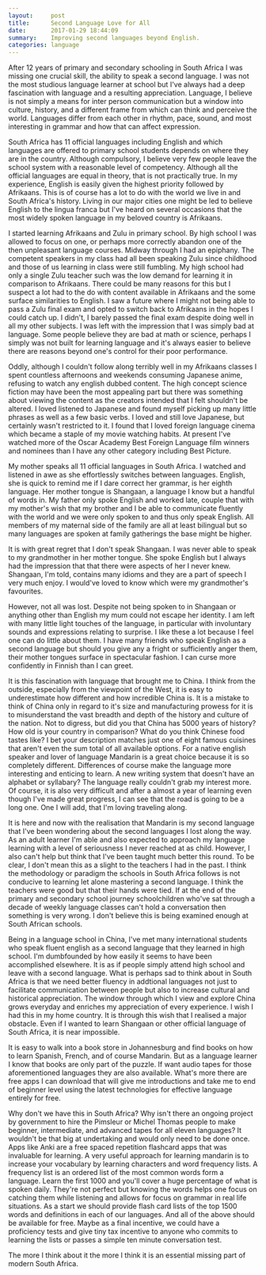 ```yaml
---
layout:     post
title:      Second Language Love for All
date:       2017-01-29 18:44:09
summary:    Improving second languages beyond English.
categories: language
---
```

After 12 years of primary and secondary schooling in South Africa I was missing one crucial skill, the ability to speak a second language. I was not the most studious language learner at school but I've always had a deep fascination with language and a resulting appreciation. Language, I believe is not simply a means for inter person communication but a window into culture, history, and a different frame from which can think and perceive the world. Languages differ from each other in rhythm, pace, sound, and most interesting in grammar and how that can affect expression.

South Africa has 11 official languages including English and which languages are offered to primary school students depends on where they are in the country. Although compulsory, I believe very few people leave the school system with a reasonable level of competency. Although all the official languages are equal in theory, that is not practically true. In my experience, English is easily given the highest priority followed by Afrikaans. This is of course has a lot to do with the world we live in and South Africa's history. Living in our major cities one might be led to believe English to the lingua franca but I've heard on several occasions that the most widely spoken language in my beloved country is Afrikaans.

I started learning Afrikaans and Zulu in primary school. By high school I was allowed to focus on one, or perhaps more correctly abandon one of the then unpleasant language courses. Midway through I had an epiphany. The competent speakers in my class had all been speaking Zulu since childhood and those of us learning in class were still fumbling. My high school had only a single Zulu teacher such was the low demand for learning it in comparison to Afrikaans. There could be many reasons for this but I suspect a lot had to the do with content available in Afrikaans and the some surface similarities to English. I saw a future where I might not being able to pass a Zulu final exam and opted to switch back to Afrikaans in the hopes I could catch up. I didn't, I barely passed the final exam despite doing well in all my other subjects. I was left with the impression that I was simply bad at language. Some people believe they are bad at math or science, perhaps I simply was not built for learning language and it's always easier to believe there are reasons beyond one's control for their poor performance.

Oddly, although I couldn't follow along terribly well in my Afrikaans classes I spent countless afternoons and weekends consuming Japanese anime, refusing to watch any english dubbed content. The high concept science fiction may have been the most appealing part but there was something about viewing the content as the creators intended that I felt shouldn't be altered. I loved listened to Japanese and found myself picking up many little phrases as well as a few basic verbs. I loved and still love Japanese, but certainly wasn't restricted to it. I found that I loved foreign language cinema which became a staple of my movie watching habits. At present I've watched more of the Oscar Academy Best Foreign Language film winners and nominees than I have any other category including Best Picture.

My mother speaks all 11 official languages in South Africa. I watched and listened in awe as she effortlessly switches between languages. English, she is quick to remind me if I dare correct her grammar, is her eighth language. Her mother tongue is Shangaan, a language I know but a handful of words in. My father only spoke English and worked late, couple that with my mother's wish that my brother and I be able to communicate fluently with the world and we were only spoken to and thus only speak English. All members of my maternal side of the family are all at least bilingual but so many languages are spoken at family gatherings the base might be higher.

It is with great regret that I don't speak Shangaan. I was never able to speak to my grandmother in her mother tongue. She spoke English but I always had the impression that that there were aspects of her I never knew. Shangaan, I'm told, contains many idioms and they are a part of speech I very much enjoy. I would've loved to know which were my grandmother's favourites.

However, not all was lost. Despite not being spoken to in Shangaan or anything other than English my mum could not escape her identity. I am left with many little light touches of the language, in particular with involuntary sounds and expressions relating to surprise. I like these a lot because I feel one can do little about them. I have many friends who speak English as a second language but should you give any a fright or sufficiently anger them, their mother tongues surface in spectacular fashion. I can curse more confidently in Finnish than I can greet.

It is this fascination with language that brought me to China. I think from the outside, especially from the viewpoint of the West, it is easy to underestimate how different and how incredible China is. It is a mistake to think of China only in regard to it's size and manufacturing prowess for it is to misunderstand the vast breadth and depth of the history and culture of the nation. Not to digress, but did you that China has 5000 years of history? How old is your country in comparison? What do you think Chinese food tastes like? I bet your description matches just one of eight famous cuisines that aren't even the sum total of all available options. For a native english speaker and lover of language Mandarin is a great choice because it is so completely different. Differences of course make the language more interesting and enticing to learn. A new writing system that doesn't have an alphabet or syllabary? The language really couldn't grab my interest more. Of course, it is also very difficult and after a almost a year of learning even though I've made great progress, I can see that the road is going to be a long one. One I will add, that I'm loving traveling along.

It is here and now with the realisation that Mandarin is my second language that I've been wondering about the second languages I lost along the way. As an adult learner I'm able and also expected to approach my language learning with a level of seriousness I never reached at as child. However, I also can't help but think that I've been taught much better this round. To be clear, I don't mean this as a slight to the teachers I had in the past. I think the methodology or paradigm the schools in South Africa follows is not conducive to learning let alone mastering a second language. I think the teachers were good but that their hands were tied. If at the end of the primary and secondary school journey schoolchildren who've sat through a decade of weekly language classes can't hold a conversation then something is very wrong. I don't believe this is being examined enough at South African schools.

Being in a language school in China, I've met many international students who speak fluent english as a second language that they learned in high school. I'm dumbfounded by how easily it seems to have been accomplished elsewhere. It is as if people simply attend high school and leave with a second language. What is perhaps sad to think about in South Africa is that we need better fluency in addtional languages not just to facilitate communication between people but also to increase cultural and historical appreciation. The window through which I view and explore China grows everyday and enriches my appreciation of every experience. I wish I had this in my home country. It is through this wish that I realised a major obstacle. Even if I wanted to learn Shangaan or other official language of South Africa, it is near impossible.

It is easy to walk into a book store in Johannesburg and find books on how to learn Spanish, French, and of course Mandarin. But as a language learner I know that books are only part of the puzzle. If want audio tapes for those aforementioned languages they are also available. What's more there are free apps I can download that will give me introductions and take me to end of beginner level using the latest technologies for effective language entirely for free.

Why don't we have this in South Africa? Why isn't there an ongoing project by government to hire the Pimsleur or Michel Thomas people to make beginner, intermediate, and advanced tapes for all eleven languages? It wouldn't be that big at undertaking and would only need to be done once. Apps like Anki are a free spaced repetition flashcard apps that was invaluable for learning. A very useful approach for learning mandarin is to increase your vocabulary by learning characters and word frequency lists. A frequency list is an ordered list of the most common words form a language. Learn the first 1000 and you'll cover a huge percentage of what is spoken daily. They're not perfect but knowing the words helps one focus on catching them while listening and allows for focus on grammar in real life situations. As a start we should provide flash card lists of the top 1500 words and definitions in each of our languages. And all of the above should be available for free. Maybe as a final incentive, we could have a proficiency tests and give tiny tax incentive to anyone who commits to learning the lists or passes a simple ten minute conversation test.

The more I think about it the more I think it is an essential missing part of modern South Africa.
